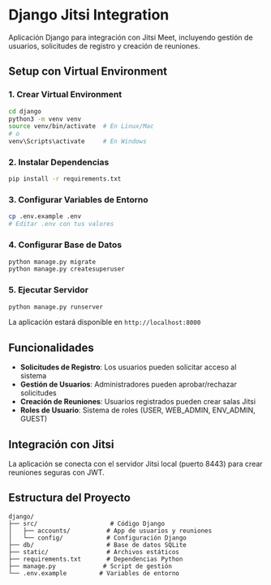 # Django Jitsi Integration

Aplicación Django para integración con Jitsi Meet, incluyendo gestión de usuarios, solicitudes de registro y creación de reuniones.

## Setup con Virtual Environment

### 1. Crear Virtual Environment

```bash
cd django
python3 -m venv venv
source venv/bin/activate  # En Linux/Mac
# o
venv\Scripts\activate     # En Windows
```

### 2. Instalar Dependencias

```bash
pip install -r requirements.txt
```

### 3. Configurar Variables de Entorno

```bash
cp .env.example .env
# Editar .env con tus valores
```

### 4. Configurar Base de Datos

```bash
python manage.py migrate
python manage.py createsuperuser
```

### 5. Ejecutar Servidor

```bash
python manage.py runserver
```

La aplicación estará disponible en `http://localhost:8000`

## Funcionalidades

- **Solicitudes de Registro**: Los usuarios pueden solicitar acceso al sistema
- **Gestión de Usuarios**: Administradores pueden aprobar/rechazar solicitudes
- **Creación de Reuniones**: Usuarios registrados pueden crear salas Jitsi
- **Roles de Usuario**: Sistema de roles (USER, WEB_ADMIN, ENV_ADMIN, GUEST)

## Integración con Jitsi

La aplicación se conecta con el servidor Jitsi local (puerto 8443) para crear reuniones seguras con JWT.

## Estructura del Proyecto

```
django/
├── src/                    # Código Django
│   ├── accounts/          # App de usuarios y reuniones
│   └── config/            # Configuración Django
├── db/                    # Base de datos SQLite
├── static/                # Archivos estáticos
├── requirements.txt       # Dependencias Python
├── manage.py             # Script de gestión
└── .env.example         # Variables de entorno
```
